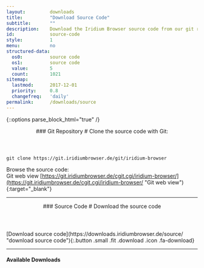```yaml
---
layout:			downloads
title:			"Download Source Code"
subtitle:		""
description:	Download the Iridium Browser source code from our git repository using the command line or simply download the tar.gz file.
id:				source-code
style:			1
menu:			no
structured-data:
  os0:			source code
  os1:			source code
  value:		5
  count:		1021
sitemap:
  lastmod:		2017-12-01
  priority:		0.8
  changefreq:	'daily'
permalink:		/downloads/source
---
```


{::options parse_block_html="true" /}
<div class="container 50%">
<div class="icon dl fa-github"></div>
<header>
### Git Repository #
Clone the source code with Git:
</header>

	git clone https://git.iridiumbrowser.de/git/iridium-browser

Browse the source code:  
Git web view
[https://git.iridiumbrowser.de/cgit.cgi/iridium-browser/](https://git.iridiumbrowser.de/cgit.cgi/iridium-browser/ "Git web view"){:target="_blank"}

---

<div class="icon dl fa-code"></div>
<header>
### Source Code #
Download the source code
</header>

<div class="container 25%">
<div class="row">
<div class="12u$ align-center">
[Download source code](https://downloads.iridiumbrowser.de/source/ "download source code"){:.button .small .fit .download .icon .fa-download}
</div>
</div></div>

</div>

---

#### Available Downloads #